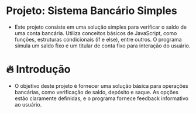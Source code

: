 # Projeto: Sistema Bancário Simples

* Este projeto consiste em uma solução simples para verificar o saldo de uma conta bancária. Utiliza conceitos básicos de JavaScript, como funções, estruturas condicionais (if e else), entre outros. O programa simula um saldo fixo e um titular de conta fixo para interação do usuário.

# 🔥 Introdução
* O objetivo deste projeto é fornecer uma solução básica para operações bancárias, como verificação de saldo, depósito e saque. As opções estão claramente definidas, e o programa fornece feedback informativo ao usuário.
